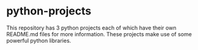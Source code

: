 # python-projects

This repository has 3 python projects each of which have their own README.md files for more information. These projects make use of some powerful python libraries.
